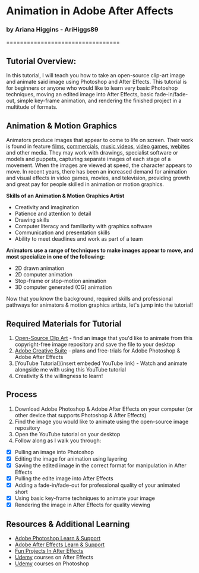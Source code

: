 # Animation in Adobe After Affects
### by Ariana Higgins - AriHiggs89
=================================
## Tutorial Overview:
In this tutorial, I will teach you how to take an open-source clip-art image and animate said image using Photoshop and After Effects. This tutorial is for beginners or anyone who would like to learn very basic Photoshop techniques, moving an edited image into After Effects, basic fade-in/fade-out, simple key-frame animation, and rendering the finished project in a multitude of formats.

## Animation & Motion Graphics
Animators produce images that appear to come to life on screen. Their work is found in feature [films](https://www.imdb.com/list/ls068105923/), [commercials](https://studiotale.com/blog/best-animated-commercials/), [music videos](https://www.b2w.tv/blog/best-animated-music-videos), [video games](https://www.imdb.com/search/title/?title_type=video_game&genres=animation&explore=genres), [webites](https://madebyshape.co.uk/web-design-blog/best-websites-that-use-illustration-and-animation/) and other media. They may work with drawings, specialist software or models and puppets, capturing separate images of each stage of a movement. When the images are viewed at speed, the character appears to move. In recent years, there has been an increased demand for animation and visual effects in video games, movies, and television, providing growth and great pay for people skilled in animation or motion graphics.

**Skills of an Animation & Motion Graphics Artist**
- Creativity and imagination
- Patience and attention to detail
- Drawing skills
- Computer literacy and familiarity with graphics software
- Communication and presentation skills
- Ability to meet deadlines and work as part of a team

**Animators use a range of techniques to make images appear to move, and most specialize in one of the following:**
- 2D drawn animation
- 2D computer animation
- Stop-frame or stop-motion animation
- 3D computer generated (CG) animation

Now that you know the background, required skills and professional pathways for animators & motion graphics artists, let's jump into the tutorial!

## Required Materials for Tutorial
1. [Open-Source Clip Art](https://openclipart.org/) - find an image that you'd like to animate from this copyright-free image repository and save the file to your desktop
2. [Adobe Creative Suite](https://www.adobe.com/creativecloud.html?promoid=NGWGRLB2&mv=other) - plans and free-trials for Adobe Photoshop & Adobe After Effects
3. [YouTube Tutorial](insert embeded YouTube link) - Watch and animate alongside me with using this YouTube tutorial
4. Creativity & the willingness to learn!

## Process
1. Download Adobe Photoshop & Adobe After Effects on your computer (or other device that supports Photoshop & After Effects)
2. Find the image you would like to animate using the open-source image repository
3. Open the YouTube tutorial on your desktop
4. Follow along as I walk you through:
- [x] Pulling an image into Photoshop
- [x] Editing the image for animation using layering
- [x] Saving the edited image in the correct format for manipulation in After Effects
- [x] Pulling the edite image into After Effects
- [x] Adding a fade-in/fade-out for professional quality of your animated short 
- [x] Using basic key-frame techniques to animate your image
- [x] Rendering the image in After Effects for quality viewing

## Resources & Additional Learning
- [Adobe Photoshop Learn & Support](https://helpx.adobe.com/support/photoshop.html)
- [Adobe After Effects Learn & Support](https://helpx.adobe.com/support/after-effects.html)
- [Fun Projects In After Effects](https://filtergrade.com/special-effects-tutorials-for-after-effects/)
- [Udemy](https://www.udemy.com/courses/search/?q=after%20effects&src=sac&kw=after%20ef) courses on After Effects
- [Udemy](https://www.udemy.com/courses/search/?q=photoshop) courses on Photoshop
